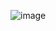 ![image](https://github.com/TravisHuy/MVIExmaple/assets/117434972/ea089116-badb-4047-a7a1-8851659116e9)
